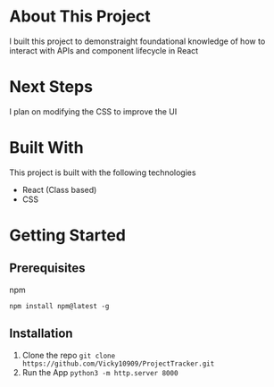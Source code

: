 # About This Project
I built this project to demonstraight foundational knowledge of how to interact with APIs and component lifecycle in React

# Next Steps
I plan on modifying the CSS to improve the UI

# Built With
This project is built with the following technologies 
- React (Class based)
- CSS



# Getting Started

## Prerequisites

npm

`npm install npm@latest -g`

## Installation

1. Clone the repo
    `git clone https://github.com/Vicky10909/ProjectTracker.git`
2. Run the App
   `python3 -m http.server 8000`
